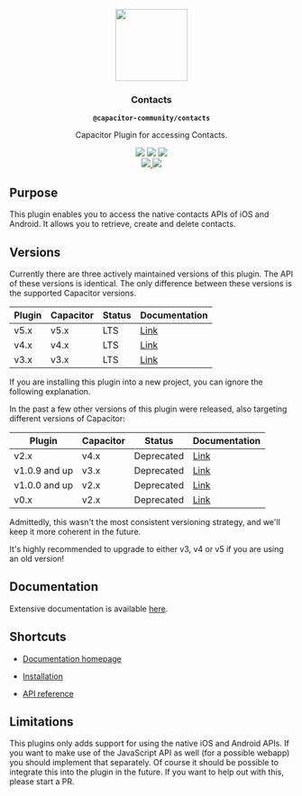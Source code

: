 <p align="center">
  <img src="https://user-images.githubusercontent.com/236501/85893648-1c92e880-b7a8-11ea-926d-95355b8175c7.png" width="128" height="128" />
</p>

<h3 id="home" align="center">Contacts</h3>

<p align="center"><strong><code>@capacitor-community/contacts</code></strong></p>

<p align="center">Capacitor Plugin for accessing Contacts.</p>

<p align="center">
  <img src="https://img.shields.io/badge/supported%20capacitor%20versions-v3,%20v4%20and%20v5-blue?logo=Capacitor&style=flat-square" />
  <img src="https://img.shields.io/maintenance/yes/2023?style=flat-square" />
  <a href="https://www.npmjs.com/package/@capacitor-community/contacts">
    <img src="https://img.shields.io/npm/l/@capacitor-community/contacts?style=flat-square" />
  </a>
  <br>
  <a href="https://www.npmjs.com/package/@capacitor-community/contacts">
    <img src="https://img.shields.io/npm/dw/@capacitor-community/contacts?style=flat-square" />
  </a>
  <a href="https://www.npmjs.com/package/@capacitor-community/contacts">
    <img src="https://img.shields.io/npm/v/@capacitor-community/contacts?style=flat-square" />
  </a>
</p>

## Purpose

This plugin enables you to access the native contacts APIs of iOS and Android. It allows you to retrieve, create and delete contacts.

## Versions

Currently there are three actively maintained versions of this plugin. The API of these versions is identical. The only difference between these versions is the supported Capacitor versions.

| Plugin | Capacitor | Status | Documentation                                           |
| ------ | --------- | ------ | ------------------------------------------------------- |
| v5.x   | v5.x      | LTS    | [Link](https://capacitor-community.github.io/contacts/) |
| v4.x   | v4.x      | LTS    | [Link](https://capacitor-community.github.io/contacts/) |
| v3.x   | v3.x      | LTS    | [Link](https://capacitor-community.github.io/contacts/) |

If you are installing this plugin into a new project, you can ignore the following explanation.

In the past a few other versions of this plugin were released, also targeting different versions of Capacitor:

| Plugin        | Capacitor | Status     | Documentation                                                                                                   |
| ------------- | --------- | ---------- | --------------------------------------------------------------------------------------------------------------- |
| v2.x          | v4.x      | Deprecated | [Link](https://github.com/capacitor-community/contacts/blob/v2.0.0/README.md)                                   |
| v1.0.9 and up | v3.x      | Deprecated | [Link](https://github.com/capacitor-community/contacts/blob/1.1.3/README.md)                                    |
| v1.0.0 and up | v2.x      | Deprecated | [Link](https://github.com/capacitor-community/contacts/blob/0cb99be68dc8ee4547c75f932872bd065f5509d2/README.md) |
| v0.x          | v2.x      | Deprecated | [Link](https://github.com/capacitor-community/contacts/blob/0.1.1/README.md)                                    |

Admittedly, this wasn't the most consistent versioning strategy, and we'll keep it more coherent in the future.

It's highly recommended to upgrade to either v3, v4 or v5 if you are using an old version!

<p class="hide-next-element"></p>

## Documentation

<p class="hide-next-element"></p>

Extensive documentation is available [here](https://capacitor-community.github.io/contacts/).

<p class="hide-next-element"></p>

## Shortcuts

<p class="hide-next-element"></p>

- [Documentation homepage](https://capacitor-community.github.io/contacts/)

- [Installation](https://capacitor-community.github.io/contacts/#/getting-started-installation)

- [API reference](https://capacitor-community.github.io/contacts/#/api)

<!-- - [Examples](https://github.com/capacitor-community/contacts-examples) -->

## Limitations

This plugins only adds support for using the native iOS and Android APIs. If you want to make use of the JavaScript API as well (for a possible webapp) you should implement that separately. Of course it should be possible to integrate this into the plugin in the future. If you want to help out with this, please start a PR.
